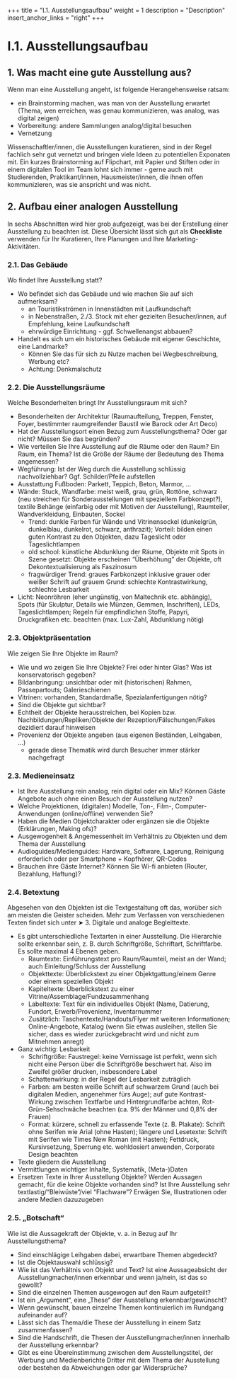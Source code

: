 +++
title = "I.1. Ausstellungsaufbau"
weight = 1
description = "Description"
insert_anchor_links = "right"
+++

# I.1. Ausstellungsaufbau

## 1. Was macht eine gute Ausstellung aus?

Wenn man eine Ausstellung angeht, ist folgende Herangehensweise ratsam:
* ein Brainstorming machen, was man von der Ausstellung erwartet (Thema, wen erreichen, was genau kommunizieren, was analog, was digital zeigen)
* Vorbereitung: andere Sammlungen analog/digital besuchen
* Vernetzung

Wissenschaftler/innen, die Ausstellungen kuratieren, sind in der Regel fachlich sehr gut vernetzt und bringen viele Ideen zu potentiellen Exponaten mit. Ein kurzes Brainstorming auf Flipchart, mit Papier und Stiften oder in einem digitalen Tool im Team lohnt sich immer - gerne auch mit Studierenden, Praktikant/innen, Hausmeister/innen, die ihnen offen kommunizieren, was sie anspricht und was nicht.

## 2. Aufbau einer analogen Ausstellung
In sechs Abschnitten wird hier grob aufgezeigt, was bei der Erstellung einer Ausstellung zu beachten ist. Diese Übersicht lässt sich gut als **Checkliste** verwenden für Ihr Kuratieren, Ihre Planungen und Ihre Marketing-Aktivitäten.

### 2.1. Das Gebäude
Wo findet Ihre Ausstellung statt?
* Wo befindet sich das Gebäude und wie machen Sie auf sich aufmerksam?
    * an Touristikströmen in Innenstädten mit Laufkundschaft
    * in Nebenstraßen, 2./3. Stock mit eher gezielten Besucher/innen, auf Empfehlung, keine Laufkundschaft
    * ehrwürdige Einrichtung - ggf. Schwellenangst abbauen?
* Handelt es sich um ein historisches Gebäude mit eigener Geschichte, eine Landmarke?
    * Können Sie das für sich zu Nutze machen bei Wegbeschreibung, Werbung etc?
    * Achtung: Denkmalschutz

### 2.2. Die Ausstellungsräume
Welche Besonderheiten bringt Ihr Ausstellungsraum mit sich?
* Besonderheiten der Architektur (Raumaufteilung, Treppen, Fenster, Foyer, bestimmter raumgreifender Baustil wie Barock oder Art Deco)
* Hat der Ausstellungsort einen Bezug zum Ausstellungsthema? Oder gar nicht? Müssen Sie das begründen?
* Wie verteilen Sie Ihre Ausstellung auf die Räume oder den Raum? Ein Raum, ein Thema? Ist die Größe der Räume der Bedeutung des Thema angemessen?
* Wegführung: Ist der Weg durch die Ausstellung schlüssig nachvollziehbar? Ggf. Schilder/Pfeile aufstellen
* Ausstattung Fußboden: Parkett, Teppich, Beton, Marmor, ...
* Wände: Stuck, Wandfarbe: meist weiß, grau, grün, Rottöne, schwarz (neu streichen für Sonderausstellungen mit speziellem Farbkonzept?), textile Behänge (einfarbig oder mit Motiven der Ausstellung), Raumteiler, Wandverkleidung, Einbauten, Sockel
    * Trend: dunkle Farben für Wände und Vitrinensockel (dunkelgrün, dunkelblau, dunkelrot, schwarz, anthrazit); Vorteil: bilden einen guten Kontrast zu den Objekten, dazu Tageslicht oder Tageslichtlampen
    * old school: künstliche Abdunklung der Räume, Objekte mit Spots in Szene gesetzt: Objekte erscheinen “Überhöhung” der Objekte, oft Dekontextualisierung als Faszinosum
    * fragwürdiger Trend: graues Farbkonzept inklusive grauer oder weißer Schrift auf grauem Grund: schlechte Kontrastwirkung, schlechte Lesbarkeit
* Licht: Neonröhren (eher ungünstig, von Maltechnik etc. abhängig), Spots (für Skulptur, Details wie Münzen, Gemmen, Inschriften), LEDs, Tageslichtlampen; Regeln für empfindlichen Stoffe, Papyri, Druckgrafiken etc. beachten (max. Lux-Zahl, Abdunklung nötig)

### 2.3. Objektpräsentation
Wie zeigen Sie Ihre Objekte im Raum?
* Wie und wo zeigen Sie Ihre Objekte? Frei oder hinter Glas? Was ist konservatorisch gegeben?
* Bildanbringung: unsichtbar oder mit (historischen) Rahmen, Passepartouts; Galerieschienen
* Vitrinen: vorhanden, Standardmaße, Spezialanfertigungen nötig?
* Sind die Objekte gut sichtbar?
* Echtheit der Objekte herausstreichen, bei Kopien bzw. Nachbildungen/Repliken/Objekte der Rezeption/Fälschungen/Fakes dezidiert darauf hinweisen
* Provenienz der Objekte angeben (aus eigenen Beständen, Leihgaben, ...)
    * gerade diese Thematik wird durch Besucher immer stärker nachgefragt

### 2.3. Medieneinsatz
* Ist Ihre Ausstellung rein analog, rein digital oder ein Mix? Können Gäste Angebote auch ohne einen Besuch der Ausstellung nutzen?
* Welche Projektionen, (digitalen) Modelle, Ton-, Film-, Computer-Anwendungen (online/offline) verwenden Sie?
* Haben die Medien Objektcharakter oder ergänzen sie die Objekte (Erklärungen, Making ofs)? 
* Ausgewogenheit & Angemessenheit im Verhältnis zu Objekten und dem Thema der Ausstellung
* Audioguides/Medienguides: Hardware, Software, Lagerung, Reinigung erforderlich oder per Smartphone + Kopfhörer, QR-Codes
* Brauchen ihre Gäste Internet? Können Sie Wi-fi anbieten (Router, Bezahlung, Haftung)?

### 2.4. Betextung
Abgesehen von den Objekten ist die Textgestaltung oft das, worüber sich am meisten die Geister scheiden. Mehr zum Verfassen von verschiedenen Texten findet sich unter ➤ 3. Digitale und analoge Begleittexte.
* Es gibt unterschiedliche Textarten in einer Ausstellung. Die Hierarchie sollte erkennbar sein, z. B. durch Schriftgröße, Schriftart, Schriftfarbe. Es sollte maximal 4 Ebenen geben.
    * Raumtexte: Einführungstext pro Raum/Raumteil, meist an der Wand; auch Einleitung/Schluss der Ausstellung
    * Objekttexte: Überblickstext zu einer Objektgattung/einem Genre oder einem speziellen Objekt
    * Kapiteltexte: Überblickstext zu einer Vitrine/Assemblage/Fundzusammenhang
    * Labeltexte: Text für ein individuelles Objekt (Name, Datierung, Fundort, Erwerb/Provenienz, Inventarnummer
    * Zusätzlich: Taschentexte/Handouts/Flyer mit weiteren Informationen; Online-Angebote, Katalog (wenn Sie etwas ausleihen, stellen Sie sicher, dass es wieder zurückgebracht wird und nicht zum Mitnehmen anregt)
* Ganz wichtig: Lesbarkeit
    * Schriftgröße: Faustregel: keine Vernissage ist perfekt, wenn sich nicht eine Person über die Schriftgröße beschwert hat. Also im Zweifel größer drucken, insbesondere Label
    * Schattenwirkung: in der Regel der Lesbarkeit zuträglich
    * Farben: am besten weiße Schrift auf schwarzem Grund (auch bei digitalen Medien, angenehmer fürs Auge); auf gute Kontrast-Wirkung zwischen Textfarbe und Hintergrundfarbe achten, Rot-Grün-Sehschwäche beachten (ca. 9% der Männer und 0,8% der Frauen)
    * Format: kürzere, schnell zu erfassende Texte (z. B. Plakate): Schrift ohne Serifen wie Arial (ohne Hasten); längere und Lesetexte: Schrift mit Serifen wie Times New Roman (mit Hasten); Fettdruck, Kursivsetzung, Sperrung etc. wohldosiert anwenden, Corporate Design beachten
* Texte gliedern die Ausstellung
* Vermittlungen wichtiger Inhalte, Systematik, (Meta-)Daten
* Ersetzen Texte in Ihrer Ausstellung Objekte? Werden Aussagen gemacht, für die keine Objekte vorhanden sind? Ist Ihre Ausstellung sehr textlastig/“Bleiwüste”/viel “Flachware”? Erwägen Sie, Illustrationen oder andere Medien dazuzugeben

### 2.5. „Botschaft“
Wie ist die Aussagekraft der Objekte, v. a. in Bezug auf Ihr Ausstellungsthema? 
* Sind einschlägige Leihgaben dabei, erwartbare Themen abgedeckt?
* Ist die Objektauswahl schlüssig?
* Wie ist das Verhältnis von Objekt und Text? Ist eine Aussageabsicht der Ausstellungmacher/innen erkennbar und wenn ja/nein, ist das so gewollt?
* Sind die einzelnen Themen ausgewogen auf den Raum aufgeteilt?
* Ist ein „Argument“, eine „These“ der Ausstellung erkennbar/gewünscht?
* Wenn gewünscht, bauen einzelne Themen kontinuierlich im Rundgang aufeinander auf?
* Lässt sich das Thema/die These der Ausstellung in einem Satz zusammenfassen?
* Sind die Handschrift, die Thesen der Ausstellungmacher/innen innerhalb der Ausstellung erkennbar?
* Gibt es eine Übereinstimmung zwischen dem Ausstellungstitel, der Werbung und Medienberichte Dritter mit dem Thema der Ausstellung oder bestehen da Abweichungen oder gar Widersprüche?

